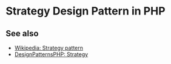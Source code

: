 # Strategy Design Pattern in PHP

## See also

* [Wikipedia: Strategy pattern](https://en.wikipedia.org/wiki/Strategy_pattern)
* [DesignPatternsPHP: Strategy](http://designpatternsphp.readthedocs.io/en/latest/Behavioral/Strategy/README.html)
